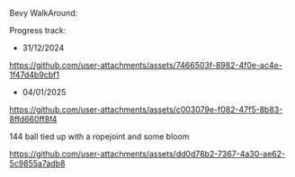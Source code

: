 Bevy WalkAround:

Progress track:
- 31/12/2024

https://github.com/user-attachments/assets/7466503f-8982-4f0e-ac4e-1f47d4b9cbf1

- 04/01/2025

https://github.com/user-attachments/assets/c003079e-f082-47f5-8b83-8ffd660ff8f4

144 ball tied up with a ropejoint and some bloom


https://github.com/user-attachments/assets/dd0d78b2-7367-4a30-ae62-5c9855a7adb8

